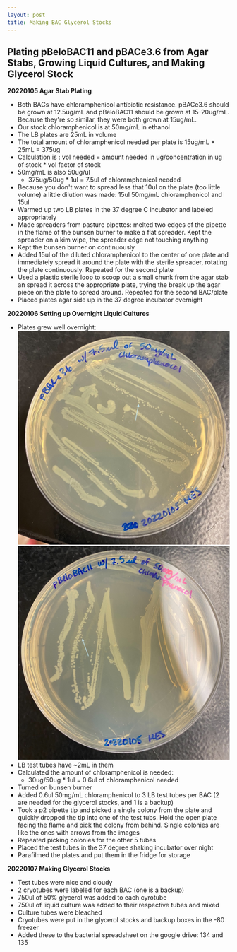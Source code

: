 ```yaml
---
layout: post
title: Making BAC Glycerol Stocks
---
```


## Plating pBeloBAC11 and pBACe3.6 from Agar Stabs, Growing Liquid Cultures, and Making Glycerol Stock

**20220105 Agar Stab Plating**
- Both BACs have chloramphenicol antibiotic resistance. pBACe3.6 should be grown at 12.5ug/mL and pBeloBAC11 should be grown at 15-20ug/mL. Because they're so similar, they were both grown at 15ug/mL.
- Our stock chloramphenicol is at 50mg/mL in ethanol
- The LB plates are 25mL in volume
- The total amount of chloramphenicol needed per plate is 15ug/mL * 25mL = 375ug
- Calculation is : vol needed = amount needed in ug/concentration in ug of stock * vol factor of stock
- 50mg/mL is also 50ug/ul
  - 375ug/50ug * 1ul = 7.5ul of chloramphenicol needed
- Because you don't want to spread less that 10ul on the plate (too little volume) a little dilution was made: 15ul 50mg/mL chloramphenicol and 15ul
- Warmed up two LB plates in the 37 degree C incubator and labeled appropriately
- Made spreaders from pasture pipettes: melted two edges of the pipette in the flame of the bunsen burner to make a flat spreader. Kept the spreader on a kim wipe, the spreader edge not touching anything
- Kept the bunsen burner on continuously
- Added 15ul of the diluted chloramphenicol to the center of one plate and immediately spread it around the plate with the sterile spreader, rotating the plate continuously. Repeated for the second plate
- Used a plastic sterile loop to scoop out a small chunk from the agar stab an spread it across the appropriate plate, trying the break up the agar piece on the plate to spread around. Repeated for the second BAC/plate
- Placed plates agar side up in the 37 degree incubator overnight

**20220106 Setting up Overnight Liquid Cultures**
- Plates grew well overnight:
![](https://raw.githubusercontent.com/meschedl/Unckless-Lab-Notebook-Maggie/master/images/20220106-pBACe3.6-plate.jpeg)
![](https://raw.githubusercontent.com/meschedl/Unckless-Lab-Notebook-Maggie/master/images/20220106-pBeloBAC11-plate.jpeg)
- LB test tubes have ~2mL in them
- Calculated the amount of chloramphenicol is needed:
  - 30ug/50ug * 1ul = 0.6ul of chloramphenicol needed
- Turned on bunsen burner
- Added 0.6ul 50mg/mL chloramphenicol to 3 LB test tubes per BAC (2 are needed for the glycerol stocks, and 1 is a backup)
- Took a p2 pipette tip and picked a single colony from the plate and quickly dropped the tip into one of the test tubs. Hold the open plate facing the flame and pick the colony from behind. Single colonies are like the ones with arrows from the images
- Repeated picking colonies for the other 5 tubes
- Placed the test tubes in the 37 degree shaking incubator over night
- Parafilmed the plates and put them in the fridge for storage

**20220107 Making Glycerol Stocks**
- Test tubes were nice and cloudy
- 2 cryotubes were labeled for each BAC (one is a backup)
- 750ul of 50% glycerol was added to each cyrotube
- 750ul of liquid culture was added to their respective tubes and mixed
- Culture tubes were bleached
- Cryotubes were put in the glycerol stocks and backup boxes in the -80 freezer
- Added these to the bacterial spreadsheet on the google drive: 134 and 135 
